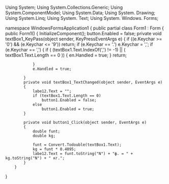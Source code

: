 Using System;
Using System.Collections.Generic; 
Using System.ComponentModel;
Using System.Data;
Using System. Drawing;
Using System.Linq;
Using System. Text;
Using System. Windows. Forms;

namespace  WindowsFormsApplication1
{
	public partial class Form1 : Form 
	{
	    public Form1()
	    {
	        InitializeComponent();
	        button.Enabled = false;
	        private void textBox1_KeyPass(object sender, KeyPressEventArgs e)
	        {
	            if ((e.Keychar >= '0') && (e.Keychar <= '9'))
	            return;
	            if (e.Keychar == '.') e.Keychar = ',';
	            if (e.Keychar == ',')
	            {
	                if ( (textBox1.Text.IndexOf(',') != -1) || 
	                ( textBox1.Text.Length == 0 ))
	                {
	                    en.Handled = true;
	                }
	                return;
	                
	           
	            }
	            e.Handled = true;
	            
	        }
	        private void textBox1_TextChanged(object sender, EventArgs e)
	        {
	            labe12.Text = "";
	            if (textBox1.Text.Length == 0)
	                button1.Enabled = false;
	            else 
	                button1.Enabled = true; 
	        }
	        
	        private void button1_Click(object sender, EventArgs e)
	        {
	            double funt; 
	            double kg;
	            
	            funt = Convert.Todouble(textBox1.Text);
	            kg = funt * 0.4095;
	            labe12.Text = funt.toString("N") + "ф. = " + kg.toString("N") + " кг."; 
	        }
	    }	 

	   
	
	    
	    
	    
}
